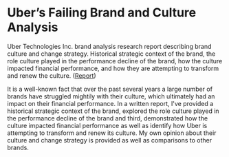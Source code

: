 # Uber’s Failing Brand and Culture Analysis
Uber Technologies Inc. brand analysis research report describing brand culture and change strategy. Historical strategic context of the brand, the role culture played in the performance decline of the brand, how the culture impacted financial performance, and how they are attempting to transform and renew the culture.
([Report](https://github.com/bryce-bowles/uber-culture/blob/f071ffeb1a155df3e220a230e07df21d86c7a112/3_Bryce_Bowles_Assignment_Brands%20on%20Bad%20Behavior.pdf))

It is a well-known fact that over the past several years a large number of brands have struggled mightily with their culture, which ultimately had an impact on their financial performance. In a written report, I've provided a historical strategic context of the brand, explored the role culture played in the performance decline of the brand and third, demonstrated how the culture impacted financial performance as well as identify how Uber is attempting to transform and renew its culture. My own opinion about their culture and change strategy is provided as well as comparisons to other brands.   
